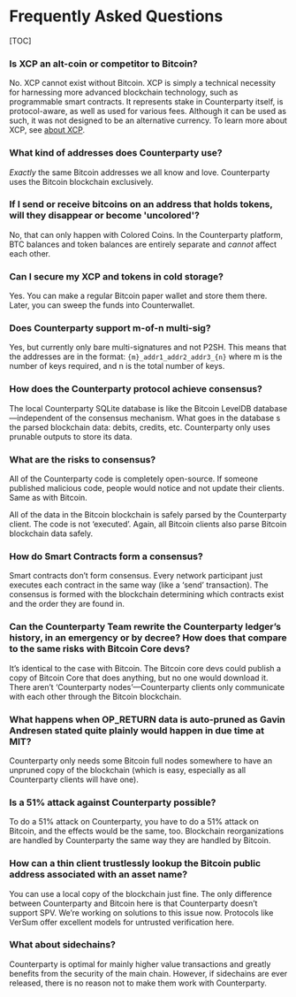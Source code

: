 Frequently Asked Questions
========

[TOC]

### Is XCP an alt-coin or competitor to Bitcoin?

No. XCP cannot exist without Bitcoin. XCP is simply a technical necessity for harnessing more advanced blockchain technology, such as programmable smart contracts. It represents stake in Counterparty itself, is protocol-aware, as well as used for various fees. Although it can be used as such, it was not designed to be an alternative currency. To learn more about XCP, see [about XCP](about_xcp.md).

### What kind of addresses does Counterparty use?

_Exactly_ the same Bitcoin addresses we all know and love. Counterparty uses the Bitcoin blockchain exclusively.

### If I send or receive bitcoins on an address that holds tokens, will they disappear or become 'uncolored'?

No, that can only happen with Colored Coins. In the Counterparty platform, BTC balances and token balances are entirely separate and _cannot_ affect each other. 

### Can I secure my XCP and tokens in cold storage?

Yes. You can make a regular Bitcoin paper wallet and store them there. Later, you can sweep the funds into Counterwallet.

### Does Counterparty support m-of-n multi-sig?

Yes, but currently only bare multi-signatures and not P2SH. This means that the addresses are in the format:
`{m}_addr1_addr2_addr3_{n}` where m is the number of keys required, and n is the total number of keys.

### How does the Counterparty protocol achieve consensus? 

The local Counterparty SQLite database is like the Bitcoin LevelDB database—independent of the consensus mechanism. What goes in the database s the parsed blockchain data: debits, credits, etc. Counterparty only uses prunable outputs to store its data. 

### What are the risks to consensus?

All of the Counterparty code is completely open-source. If someone published malicious code, people would notice and not update their clients. Same as with Bitcoin.

All of the data in the Bitcoin blockchain is safely parsed by the Counterparty client. The code is not ‘executed’. Again, all Bitcoin clients also parse Bitcoin blockchain data safely.

### How do Smart Contracts form a consensus?

Smart contracts don’t form consensus. Every network participant just executes each contract in the same way (like a ‘send’ transaction). The consensus is formed with the blockchain determining which contracts exist and the order they are found in.

### Can the Counterparty Team rewrite the Counterparty ledger’s history, in an emergency or by decree? How does that compare to the same risks with Bitcoin Core devs?

It’s identical to the case with Bitcoin. The Bitcoin core devs could publish a copy of Bitcoin Core that does anything, but no one would download it. There aren’t ‘Counterparty nodes’—Counterparty clients only communicate with each other through the Bitcoin blockchain.

### What happens when OP_RETURN data is auto-pruned as Gavin Andresen stated quite plainly would happen in due time at MIT?

Counterparty only needs some Bitcoin full nodes somewhere to have an unpruned copy of the blockchain (which is easy, especially as all Counterparty clients will have one).

### Is a 51% attack against Counterparty possible?

To do a 51% attack on Counterparty, you have to do a 51% attack on Bitcoin, and the effects would be the same, too. Blockchain reorganizations are handled by Counterparty the same way they are handled by Bitcoin.

### How can a thin client trustlessly lookup the Bitcoin public address associated with an asset name?

You can use a local copy of the blockchain just fine. The only difference between Counterparty and Bitcoin here is that Counterparty doesn’t support SPV. We’re working on solutions to this issue now. Protocols like VerSum offer excellent models for untrusted verification here.

### What about sidechains?

Counterparty is optimal for mainly higher value transactions and greatly benefits from the security of the main chain. However, if sidechains are ever released, there is no reason not to make them work with Counterparty.

